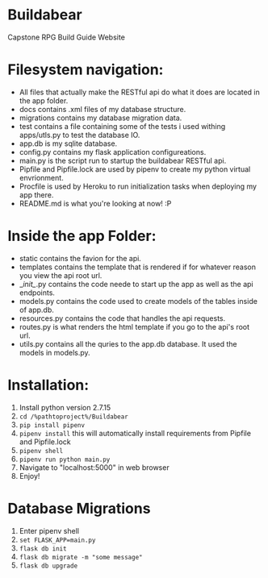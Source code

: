 # Buildabear
Capstone RPG Build Guide Website

# Filesystem navigation:
- All files that actually make the RESTful api do what it does are located in the app folder.
- docs contains .xml files of my database structure.
- migrations contains my database migration data.
- test contains a file containing some of the tests i used withing apps/utls.py to test the database IO.
- app.db is my sqlite database.
- config.py contains my flask application configureations.
- main.py is the script run to startup the buildabear RESTful api.
- Pipfile and Pipfile.lock are used by pipenv to create my python virtual envrionment.
- Procfile is used by Heroku to run initialization tasks when deploying my app there.
- README.md is what you're looking at now! :P

# Inside the app Folder:
- static contains the favion for the api.
- templates contains the template that is rendered if for whatever reason you view the api root url.
- \__init\__.py contains the code neede to start up the app as well as the api endpoints.
- models.py contains the code used to create models of the tables inside of app.db.
- resources.py contains the code that handles the api requests.
- routes.py is what renders the html template if you go to the api's root url.
- utils.py contains all the quries to the app.db database. It used the models in models.py.

# Installation:
1. Install python version 2.7.15
2. ```cd /%pathtoproject%/Buildabear```
3. ```pip install pipenv```
4. ```pipenv install``` this will automatically install requirements from Pipfile and Pipfile.lock
5. ```pipenv shell```
6. ```pipenv run python main.py```
7. Navigate to "localhost:5000" in web browser
8. Enjoy!

# Database Migrations
1. Enter pipenv shell
2. ```set FLASK_APP=main.py```
3. ```flask db init```
4. ```flask db migrate -m "some message"```
5. ```flask db upgrade```
